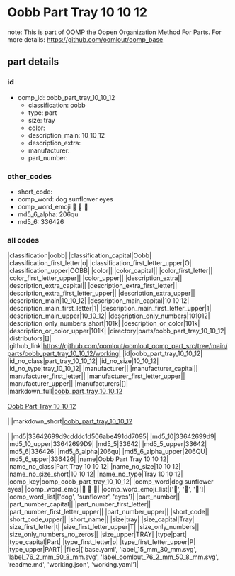 # Oobb Part Tray 10 10 12  

note: This is part of OOMP the Oopen Organization Method For Parts. For more details: https://github.com/oomlout/oomp_base

##  part details





### id
* oomp_id: oobb_part_tray_10_10_12
  * classification: oobb
  * type: part
  * size: tray
  * color: 
  * description_main: 10_10_12
  * description_extra: 
  * manufacturer: 
  * part_number: 

### other_codes
* short_code: 
* oomp_word: dog sunflower eyes
* oomp_word_emoji :dog: :sunflower: :eyes:
* md5_6_alpha: 206qu
* md5_6: 336426

### all codes 
|classification|oobb|
|classification_capital|Oobb|
|classification_first_letter|o|
|classification_first_letter_upper|O|
|classification_upper|OOBB|
|color||
|color_capital||
|color_first_letter||
|color_first_letter_upper||
|color_upper||
|description_extra||
|description_extra_capital||
|description_extra_first_letter||
|description_extra_first_letter_upper||
|description_extra_upper||
|description_main|10_10_12|
|description_main_capital|10 10 12|
|description_main_first_letter|1|
|description_main_first_letter_upper|1|
|description_main_upper|10_10_12|
|description_only_numbers|101012|
|description_only_numbers_short|101k|
|description_or_color|101k|
|description_or_color_upper|101K|
|directory|parts/oobb_part_tray_10_10_12|
|distributors|[]|
|github_link|https://github.com/oomlout/oomlout_oomp_part_src/tree/main/parts/oobb_part_tray_10_10_12/working|
|id|oobb_part_tray_10_10_12|
|id_no_class|part_tray_10_10_12|
|id_no_size|10_10_12|
|id_no_type|tray_10_10_12|
|manufacturer||
|manufacturer_capital||
|manufacturer_first_letter||
|manufacturer_first_letter_upper||
|manufacturer_upper||
|manufacturers|[]|
|markdown_full|[oobb_part_tray_10_10_12](https://github.com/oomlout/oomlout_oomp_part_src/tree/main/parts/oobb_part_tray_10_10_12/working)<br>[](https://github.com/oomlout/oomlout_oomp_part_src/tree/main/parts/oobb_part_tray_10_10_12/working)<br>[Oobb Part Tray 10 10 12](https://github.com/oomlout/oomlout_oomp_part_src/tree/main/parts/oobb_part_tray_10_10_12/working)<br><br>|
|markdown_short|[oobb_part_tray_10_10_12](https://github.com/oomlout/oomlout_oomp_part_src/tree/main/parts/oobb_part_tray_10_10_12/working)<br><br>|
|md5|33642699d9cdddc1d506abe491dd7095|
|md5_10|33642699d9|
|md5_10_upper|33642699D9|
|md5_5|33642|
|md5_5_upper|33642|
|md5_6|336426|
|md5_6_alpha|206qu|
|md5_6_alpha_upper|206QU|
|md5_6_upper|336426|
|name|Oobb Part Tray 10 10 12|
|name_no_class|Part Tray 10 10 12|
|name_no_size|10 10 12|
|name_no_size_short|10 10 12|
|name_no_type|Tray 10 10 12|
|oomp_key|oomp_oobb_part_tray_10_10_12|
|oomp_word|dog sunflower eyes|
|oomp_word_emoji|:dog: :sunflower: :eyes:|
|oomp_word_emoji_list|[':dog:', ':sunflower:', ':eyes:']|
|oomp_word_list|['dog', 'sunflower', 'eyes']|
|part_number||
|part_number_capital||
|part_number_first_letter||
|part_number_first_letter_upper||
|part_number_upper||
|short_code||
|short_code_upper||
|short_name||
|size|tray|
|size_capital|Tray|
|size_first_letter|t|
|size_first_letter_upper|T|
|size_only_numbers||
|size_only_numbers_no_zeros||
|size_upper|TRAY|
|type|part|
|type_capital|Part|
|type_first_letter|p|
|type_first_letter_upper|P|
|type_upper|PART|
|files|['base.yaml', 'label_15_mm_30_mm.svg', 'label_76_2_mm_50_8_mm.svg', 'label_oomlout_76_2_mm_50_8_mm.svg', 'readme.md', 'working.json', 'working.yaml']|
